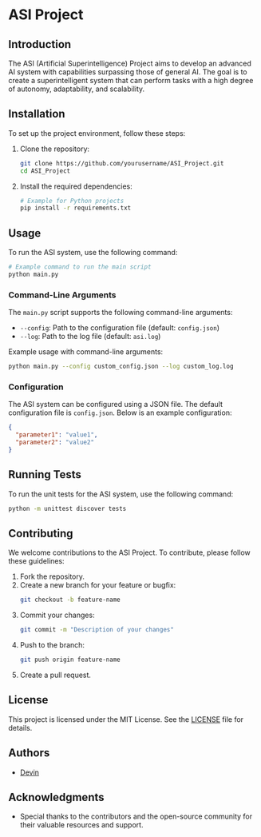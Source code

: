 # ASI Project

## Introduction
The ASI (Artificial Superintelligence) Project aims to develop an advanced AI system with capabilities surpassing those of general AI. The goal is to create a superintelligent system that can perform tasks with a high degree of autonomy, adaptability, and scalability.

## Installation
To set up the project environment, follow these steps:
1. Clone the repository:
   ```bash
   git clone https://github.com/yourusername/ASI_Project.git
   cd ASI_Project
   ```
2. Install the required dependencies:
   ```bash
   # Example for Python projects
   pip install -r requirements.txt
   ```

## Usage
To run the ASI system, use the following command:
```bash
# Example command to run the main script
python main.py
```

### Command-Line Arguments
The `main.py` script supports the following command-line arguments:
- `--config`: Path to the configuration file (default: `config.json`)
- `--log`: Path to the log file (default: `asi.log`)

Example usage with command-line arguments:
```bash
python main.py --config custom_config.json --log custom_log.log
```

### Configuration
The ASI system can be configured using a JSON file. The default configuration file is `config.json`. Below is an example configuration:
```json
{
  "parameter1": "value1",
  "parameter2": "value2"
}
```

## Running Tests
To run the unit tests for the ASI system, use the following command:
```bash
python -m unittest discover tests
```

## Contributing
We welcome contributions to the ASI Project. To contribute, please follow these guidelines:
1. Fork the repository.
2. Create a new branch for your feature or bugfix:
   ```bash
   git checkout -b feature-name
   ```
3. Commit your changes:
   ```bash
   git commit -m "Description of your changes"
   ```
4. Push to the branch:
   ```bash
   git push origin feature-name
   ```
5. Create a pull request.

## License
This project is licensed under the MIT License. See the [LICENSE](LICENSE) file for details.

## Authors
- [Devin](https://github.com/yourusername)

## Acknowledgments
- Special thanks to the contributors and the open-source community for their valuable resources and support.
